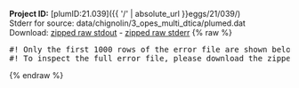 **Project ID:** [plumID:21.039]({{ '/' | absolute_url }}eggs/21/039/)  
Stderr for source:  data/chignolin/3_opes_multi_dtica/plumed.dat   
Download: [zipped raw stdout](plumed.dat.plumed.stdout.txt.zip) - [zipped raw stderr](plumed.dat.plumed.stderr.txt.zip) 
{% raw %}
<pre>
#! Only the first 1000 rows of the error file are shown below
#! To inspect the full error file, please download the zipped raw stderr file above
</pre>
{% endraw %}
